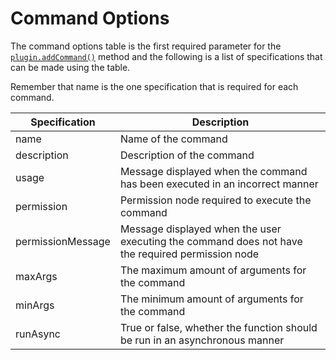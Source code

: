 # Command Options

The command options table is the first required parameter for the [`plugin.addCommand()`](https://docs.lukkit.net/globals/global-variables/plugin) method and the following is a list of specifications that can be made using the table.

Remember that name is the one specification that is required for each command.

| Specification | Description
| --- | ---
| name | Name of the command
| description | Description of the command
| usage | Message displayed when the command has been executed in an incorrect manner
| permission | Permission node required to execute the command
| permissionMessage | Message displayed when the user executing the command does not have the required permission node
| maxArgs | The maximum amount of arguments for the command
| minArgs | The minimum amount of arguments for the command
| runAsync | True or false, whether the function should be run in an asynchronous manner

